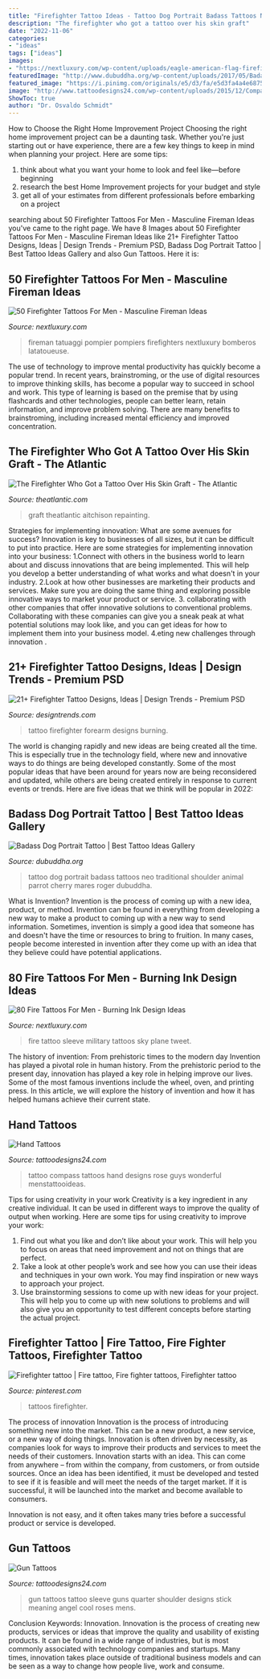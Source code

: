 ```yaml
---
title: "Firefighter Tattoo Ideas - Tattoo Dog Portrait Badass Tattoos Neo Traditional Shoulder Animal Parrot Cherry Mares Roger Dubuddha"
description: "The firefighter who got a tattoo over his skin graft"
date: "2022-11-06"
categories:
- "ideas"
tags: ["ideas"]
images:
- "https://nextluxury.com/wp-content/uploads/eagle-american-flag-firefighters-tattoos-ideas-for-men.jpg"
featuredImage: "http://www.dubuddha.org/wp-content/uploads/2017/05/Badass-Dog-Portrait-Tattoo-by-Roger-Mares-728x910.jpg"
featured_image: "https://i.pinimg.com/originals/e5/d3/fa/e5d3fa4a4e6875be10b5859b86e5a926.jpg"
image: "http://www.tattoodesigns24.com/wp-content/uploads/2015/12/Compass-Tattoo-Design-On-Hand-TD2433.jpg"
ShowToc: true
author: "Dr. Osvaldo Schmidt"
---
```



How to Choose the Right Home Improvement Project
Choosing the right home improvement project can be a daunting task. Whether you're just starting out or have experience, there are a few key things to keep in mind when planning your project. Here are some tips: 
1. think about what you want your home to look and feel like—before beginning
2. research the best Home Improvement projects for your budget and style
3. get all of your estimates from different professionals before embarking on a project

	

		
searching about 50 Firefighter Tattoos For Men - Masculine Fireman Ideas you've came to the right page. We have 8 Images about 50 Firefighter Tattoos For Men - Masculine Fireman Ideas like 21+ Firefighter Tattoo Designs, Ideas | Design Trends - Premium PSD, Badass Dog Portrait Tattoo | Best Tattoo Ideas Gallery and also Gun Tattoos. Here it is:
		
    
## 50 Firefighter Tattoos For Men - Masculine Fireman Ideas

<img loading=lazy src="https://nextluxury.com/wp-content/uploads/eagle-american-flag-firefighters-tattoos-ideas-for-men.jpg" onerror="this.onerror=null;this.src='https://tse3.mm.bing.net/th?id=OIP.Dh1qVPzKuEjGUzVRqYAFhgAAAA&amp;pid=15.1';" alt="50 Firefighter Tattoos For Men - Masculine Fireman Ideas">

_Source: nextluxury.com_

>fireman tatuaggi pompier pompiers firefighters nextluxury bomberos latatoueuse. 

	

The use of technology to improve mental productivity has quickly become a popular trend. In recent years, brainstroming, or the use of digital resources to improve thinking skills, has become a popular way to succeed in school and work. This type of learning is based on the premise that by using flashcards and other technologies, people can better learn, retain information, and improve problem solving. There are many benefits to brainstroming, including increased mental efficiency and improved concentration.

    
## The Firefighter Who Got A Tattoo Over His Skin Graft - The Atlantic

<img loading=lazy src="https://cdn.theatlantic.com/thumbor/jfiYNVRduMZht3PR6Ge4-xs9Z8E=/29x115:989x615/filters:format(png)/media/img/mt/2015/07/Screen_Shot_2015_07_30_at_3.37.17_PM/original.png" onerror="this.onerror=null;this.src='https://tse3.mm.bing.net/th?id=OIP.VFJ2W6l2ySBKSaZg3eYabgHaD2&amp;pid=15.1';" alt="The Firefighter Who Got a Tattoo Over His Skin Graft - The Atlantic">

_Source: theatlantic.com_

>graft theatlantic aitchison repainting. 

	

Strategies for implementing innovation: What are some avenues for success?
Innovation is key to businesses of all sizes, but it can be difficult to put into practice. Here are some strategies for implementing innovation into your business:
1.Connect with others in the business world to learn about and discuss innovations that are being implemented. This will help you develop a better understanding of what works and what doesn't in your industry.
2.Look at how other businesses are marketing their products and services. Make sure you are doing the same thing and exploring possible innovative ways to market your product or service.
3. collaborating with other companies that offer innovative solutions to conventional problems. Collaborating with these companies can give you a sneak peak at what potential solutions may look like, and you can get ideas for how to implement them into your business model.
4.eting new challenges through innovation .

    
## 21+ Firefighter Tattoo Designs, Ideas | Design Trends - Premium PSD

<img loading=lazy src="https://images.designtrends.com/wp-content/uploads/2016/09/08183045/Burning-Tattoo-for-Forearm.jpg" onerror="this.onerror=null;this.src='https://tse1.mm.bing.net/th?id=OIP.1C6cX0FttcygKIb0RP5UogHaHe&amp;pid=15.1';" alt="21+ Firefighter Tattoo Designs, Ideas | Design Trends - Premium PSD">

_Source: designtrends.com_

>tattoo firefighter forearm designs burning. 

	

The world is changing rapidly and new ideas are being created all the time. This is especially true in the technology field, where new and innovative ways to do things are being developed constantly. Some of the most popular ideas that have been around for years now are being reconsidered and updated, while others are being created entirely in response to current events or trends. Here are five ideas that we think will be popular in 2022:

    
## Badass Dog Portrait Tattoo | Best Tattoo Ideas Gallery

<img loading=lazy src="http://www.dubuddha.org/wp-content/uploads/2017/05/Badass-Dog-Portrait-Tattoo-by-Roger-Mares-728x910.jpg" onerror="this.onerror=null;this.src='https://tse2.mm.bing.net/th?id=OIP.HN_Ct6s9VZPTED5aH641MwHaJQ&amp;pid=15.1';" alt="Badass Dog Portrait Tattoo | Best Tattoo Ideas Gallery">

_Source: dubuddha.org_

>tattoo dog portrait badass tattoos neo traditional shoulder animal parrot cherry mares roger dubuddha. 

	

What is Invention?
Invention is the process of coming up with a new idea, product, or method. Invention can be found in everything from developing a new way to make a product to coming up with a new way to send information. Sometimes, invention is simply a good idea that someone has and doesn't have the time or resources to bring to fruition. In many cases, people become interested in invention after they come up with an idea that they believe could have potential applications.

    
## 80 Fire Tattoos For Men - Burning Ink Design Ideas

<img loading=lazy src="http://nextluxury.com/wp-content/uploads/masculine-military-plane-fire-sky-sleeve-tattoo-ideas.jpg" onerror="this.onerror=null;this.src='https://tse4.mm.bing.net/th?id=OIP.F4li97MpOthUXd8WasxiQAHaHa&amp;pid=15.1';" alt="80 Fire Tattoos For Men - Burning Ink Design Ideas">

_Source: nextluxury.com_

>fire tattoo sleeve military tattoos sky plane tweet. 

	

The history of invention: From prehistoric times to the modern day
Invention has played a pivotal role in human history. From the prehistoric period to the present day, innovation has played a key role in helping improve our lives. Some of the most famous inventions include the wheel, oven, and printing press. In this article, we will explore the history of invention and how it has helped humans achieve their current state.

    
## Hand Tattoos

<img loading=lazy src="http://www.tattoodesigns24.com/wp-content/uploads/2015/12/Compass-Tattoo-Design-On-Hand-TD2433.jpg" onerror="this.onerror=null;this.src='https://tse3.mm.bing.net/th?id=OIP.bZkX0B8oolZbgOfIywhwNwHaJ4&amp;pid=15.1';" alt="Hand Tattoos">

_Source: tattoodesigns24.com_

>tattoo compass tattoos hand designs rose guys wonderful menstattooideas. 

	

Tips for using creativity in your work
Creativity is a key ingredient in any creative individual. It can be used in different ways to improve the quality of output when working. Here are some tips for using creativity to improve your work: 
1. Find out what you like and don’t like about your work. This will help you to focus on areas that need improvement and not on things that are perfect. 
2. Take a look at other people’s work and see how you can use their ideas and techniques in your own work. You may find inspiration or new ways to approach your project. 
3. Use brainstorming sessions to come up with new ideas for your project. This will help you to come up with new solutions to problems and will also give you an opportunity to test different concepts before starting the actual project. 

    
## Firefighter Tattoo | Fire Tattoo, Fire Fighter Tattoos, Firefighter Tattoo

<img loading=lazy src="https://i.pinimg.com/originals/e5/d3/fa/e5d3fa4a4e6875be10b5859b86e5a926.jpg" onerror="this.onerror=null;this.src='https://tse1.mm.bing.net/th?id=OIP.xYf5mZgvL-XG6GSvcFY8HAHaJ4&amp;pid=15.1';" alt="Firefighter tattoo | Fire tattoo, Fire fighter tattoos, Firefighter tattoo">

_Source: pinterest.com_

>tattoos firefighter. 

	

The process of innovation
Innovation is the process of introducing something new into the market. This can be a new product, a new service, or a new way of doing things. Innovation is often driven by necessity, as companies look for ways to improve their products and services to meet the needs of their customers.
Innovation starts with an idea. This can come from anywhere – from within the company, from customers, or from outside sources. Once an idea has been identified, it must be developed and tested to see if it is feasible and will meet the needs of the target market. If it is successful, it will be launched into the market and become available to consumers.

Innovation is not easy, and it often takes many tries before a successful product or service is developed.

    
## Gun Tattoos

<img loading=lazy src="http://www.tattoodesigns24.com/wp-content/uploads/2016/01/Gun-Tattoo-TD1071-TD24071.jpg" onerror="this.onerror=null;this.src='https://tse3.mm.bing.net/th?id=OIP.uVBmMDOeK1Nzok-2HKftwQHaK1&amp;pid=15.1';" alt="Gun Tattoos">

_Source: tattoodesigns24.com_

>gun tattoos tattoo sleeve guns quarter shoulder designs stick meaning angel cool roses mens. 

	

Conclusion
Keywords: Innovation.
Innovation is the process of creating new products, services or ideas that improve the quality and usability of existing products. It can be found in a wide range of industries, but is most commonly associated with technology companies and startups. Many times, innovation takes place outside of traditional business models and can be seen as a way to change how people live, work and consume.

